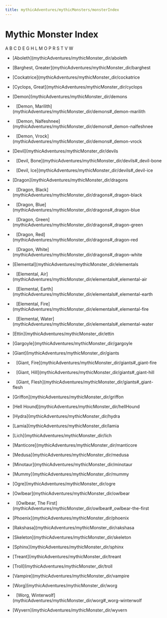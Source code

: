 ```yaml
---
title: mythicAdventures/mythicMonsters/monsterIndex
---
```

# Mythic Monster Index

A B C D E G H L M O P R S T V W

- [Aboleth](mythicAdventures/mythicMonster_dir/aboleth

- [Barghest, Greater](mythicAdventures/mythicMonster_dir/barghest

- [Cockatrice](mythicAdventures/mythicMonster_dir/cockatrice
- [Cyclops, Great](mythicAdventures/mythicMonster_dir/cyclops

- [Demon](mythicAdventures/mythicMonster_dir/demons
-    [Demon, Marilith](mythicAdventures/mythicMonster_dir/demons#_demon-marilith
-    [Demon, Nalfeshnee](mythicAdventures/mythicMonster_dir/demons#_demon-nalfeshnee
-    [Demon, Vrock](mythicAdventures/mythicMonster_dir/demons#_demon-vrock
- [Devil](mythicAdventures/mythicMonster_dir/devils
-    [Devil, Bone](mythicAdventures/mythicMonster_dir/devils#_devil-bone
-    [Devil, Ice](mythicAdventures/mythicMonster_dir/devils#_devil-ice
- [Dragon](mythicAdventures/mythicMonster_dir/dragons
-    [Dragon, Black](mythicAdventures/mythicMonster_dir/dragons#_dragon-black
-    [Dragon, Blue](mythicAdventures/mythicMonster_dir/dragons#_dragon-blue
-    [Dragon, Green](mythicAdventures/mythicMonster_dir/dragons#_dragon-green
-    [Dragon, Red](mythicAdventures/mythicMonster_dir/dragons#_dragon-red
-    [Dragon, White](mythicAdventures/mythicMonster_dir/dragons#_dragon-white

- [Elemental](mythicAdventures/mythicMonster_dir/elementals
-    [Elemental, Air](mythicAdventures/mythicMonster_dir/elementals#_elemental-air
-    [Elemental, Earth](mythicAdventures/mythicMonster_dir/elementals#_elemental-earth
-    [Elemental, Fire](mythicAdventures/mythicMonster_dir/elementals#_elemental-fire
-    [Elemental, Water](mythicAdventures/mythicMonster_dir/elementals#_elemental-water
- [Ettin](mythicAdventures/mythicMonster_dir/ettin

- [Gargoyle](mythicAdventures/mythicMonster_dir/gargoyle
- [Giant](mythicAdventures/mythicMonster_dir/giants
-    [Giant, Fire](mythicAdventures/mythicMonster_dir/giants#_giant-fire
-    [Giant, Hill](mythicAdventures/mythicMonster_dir/giants#_giant-hill
-    [Giant, Flesh](mythicAdventures/mythicMonster_dir/giants#_giant-flesh
- [Griffon](mythicAdventures/mythicMonster_dir/griffon

- [Hell Hound](mythicAdventures/mythicMonster_dir/hellHound
- [Hydra](mythicAdventures/mythicMonster_dir/hydra

- [Lamia](mythicAdventures/mythicMonster_dir/lamia
- [Lich](mythicAdventures/mythicMonster_dir/lich

- [Manticore](mythicAdventures/mythicMonster_dir/manticore
- [Medusa](mythicAdventures/mythicMonster_dir/medusa
- [Minotaur](mythicAdventures/mythicMonster_dir/minotaur
- [Mummy](mythicAdventures/mythicMonster_dir/mummy

- [Ogre](mythicAdventures/mythicMonster_dir/ogre
- [Owlbear](mythicAdventures/mythicMonster_dir/owlbear
-    [Owlbear, The First](mythicAdventures/mythicMonster_dir/owlbear#_owlbear-the-first

- [Phoenix](mythicAdventures/mythicMonster_dir/phoenix

- [Rakshasa](mythicAdventures/mythicMonster_dir/rakshasa

- [Skeleton](mythicAdventures/mythicMonster_dir/skeleton
- [Sphinx](mythicAdventures/mythicMonster_dir/sphinx

- [Treant](mythicAdventures/mythicMonster_dir/treant
- [Troll](mythicAdventures/mythicMonster_dir/troll

- [Vampire](mythicAdventures/mythicMonster_dir/vampire

- [Worg](mythicAdventures/mythicMonster_dir/worg
-    [Worg, Winterwolf](mythicAdventures/mythicMonster_dir/worg#_worg-winterwolf
- [Wyvern](mythicAdventures/mythicMonster_dir/wyvern

